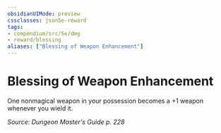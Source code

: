 ```yaml
---
obsidianUIMode: preview
cssclasses: json5e-reward
tags:
- compendium/src/5e/dmg
- reward/blessing
aliases: ["Blessing of Weapon Enhancement"]
---
```

# Blessing of Weapon Enhancement

One nonmagical weapon in your possession becomes a +1 weapon whenever you wield it.

*Source: Dungeon Master's Guide p. 228*